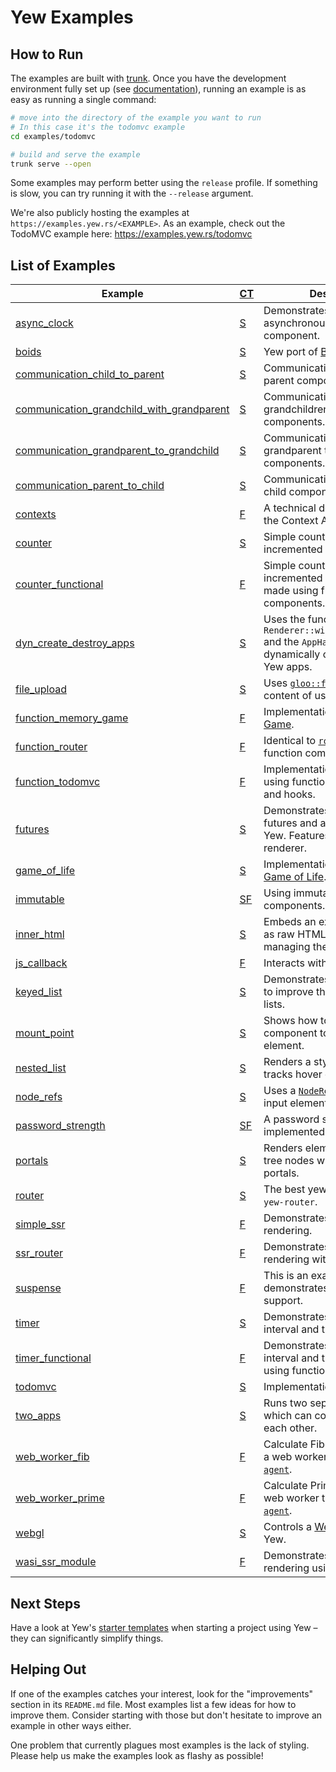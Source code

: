 # Yew Examples

## How to Run

The examples are built with [trunk](https://github.com/thedodd/trunk).
Once you have the development environment fully set up (see [documentation](https://yew.rs/docs/next/getting-started/introduction)),
running an example is as easy as running a single command:

```bash
# move into the directory of the example you want to run
# In this case it's the todomvc example
cd examples/todomvc

# build and serve the example
trunk serve --open
```

Some examples may perform better using the `release` profile. If something is slow, you can try running it with the `--release` argument.

We're also publicly hosting the examples at `https://examples.yew.rs/<EXAMPLE>`.
As an example, check out the TodoMVC example here: <https://examples.yew.rs/todomvc>

## List of Examples

| Example                                                                                   | [CT] | Description                                                                                                                         |
| ----------------------------------------------------------------------------------------- | ---- | ----------------------------------------------------------------------------------------------------------------------------------- |
| [async_clock](async_clock)                                                                | [S]  | Demonstrates the use of asynchronous tasks in a yew component.                                                                      |
| [boids](boids)                                                                            | [S]  | Yew port of [Boids](https://en.wikipedia.org/wiki/Boids)                                                                            |
| [communication_child_to_parent](communication_child_to_parent)                            | [S]  | Communication from child to parent components.                                                                                      |
| [communication_grandchild_with_grandparent](communication_grandchild_with_grandparent)    | [S]  | Communication from grandchildren to grandparent components.                                                                         |
| [communication_grandparent_to_grandchild](communication_grandparent_to_grandchild)        | [S]  | Communication from grandparent to grandchild components.                                                                            |
| [communication_parent_to_child](communication_parent_to_child)                            | [S]  | Communication from parent to child components.                                                                                      |
| [contexts](contexts)                                                                      | [F]  | A technical demonstration of the Context API.                                                                                       |
| [counter](counter)                                                                        | [S]  | Simple counter which can be incremented and decremented.                                                                            |
| [counter_functional](counter_functional)                                                  | [F]  | Simple counter which can be incremented and decremented made using function components.                                             |
| [dyn_create_destroy_apps](dyn_create_destroy_apps)                                        | [S]  | Uses the function `Renderer::with_root_and_props` and the `AppHandle` struct to dynamically create and delete Yew apps.             |
| [file_upload](file_upload)                                                                | [S]  | Uses [`gloo::file`](https://docs.rs/gloo-file/latest/gloo_file/index.html) to read the content of user uploaded files.              |
| [function_memory_game](function_memory_game)                                              | [F]  | Implementation of [Memory Game](https://github.com/bradlygreen/Memory-Game).                                                        |
| [function_router](function_router)                                                        | [F]  | Identical to [`router`](router) but using function components.                                                                      |
| [function_todomvc](function_todomvc)                                                      | [F]  | Implementation of [TodoMVC](http://todomvc.com/) using function components and hooks.                                               |
| [futures](futures)                                                                        | [S]  | Demonstrates how you can use futures and async code with Yew. Features a Markdown renderer.                                         |
| [game_of_life](game_of_life)                                                              | [S]  | Implementation of [Conway's Game of Life](https://en.wikipedia.org/wiki/Conway%27s_Game_of_Life).                                   |
| [immutable](immutable)                                                                    | [SF] | Using immutable types in components.                                                                                                |
| [inner_html](inner_html)                                                                  | [S]  | Embeds an external document as raw HTML by manually managing the element.                                                           |
| [js_callback](js_callback)                                                                | [F]  | Interacts with JavaScript code.                                                                                                     |
| [keyed_list](keyed_list)                                                                  | [S]  | Demonstrates how to use keys to improve the performance of lists.                                                                   |
| [mount_point](mount_point)                                                                | [S]  | Shows how to mount the root component to a custom element.                                                                          |
| [nested_list](nested_list)                                                                | [S]  | Renders a styled list which tracks hover events.                                                                                    |
| [node_refs](node_refs)                                                                    | [S]  | Uses a [`NodeRef`](https://yew.rs/docs/concepts/components/refs) to focus the input element under the cursor.                       |
| [password_strength](password_strength)                                                    | [SF] | A password strength estimator implemented in Yew.                                                                                   |
| [portals](portals)                                                                        | [S]  | Renders elements into out-of-tree nodes with the help of portals.                                                                   |
| [router](router)                                                                          | [S]  | The best yew blog built with `yew-router`.                                                                                          |
| [simple_ssr](simple_ssr)                                                                  | [F]  | Demonstrates server-side rendering.                                                                                                 |
| [ssr_router](ssr_router)                                                                  | [F]  | Demonstrates server-side rendering with routing.                                                                                    |
| [suspense](suspense)                                                                      | [F]  | This is an example that demonstrates `<Suspense />` support.                                                                        |
| [timer](timer)                                                                            | [S]  | Demonstrates the use of the interval and timeout services.                                                                          |
| [timer_functional](timer_functional)                                                      | [F]  | Demonstrates the use of the interval and timeout services using function components                                                 |
| [todomvc](todomvc)                                                                        | [S]  | Implementation of [TodoMVC](http://todomvc.com/).                                                                                   |
| [two_apps](two_apps)                                                                      | [S]  | Runs two separate Yew apps which can communicate with each other.                                                                   |
| [web_worker_fib](web_worker_fib)                                                          | [F]  | Calculate Fibonacci numbers in a web worker thread using [`yew-agent`](https://docs.rs/yew-agent/latest/yew_agent/).              |
| [web_worker_prime](web_worker_prime)                                                      | [F]  | Calculate Prime numbers in a web worker thread using [`yew-agent`](https://docs.rs/yew-agent/latest/yew_agent/).                  |
| [webgl](webgl)                                                                            | [S]  | Controls a [WebGL canvas](https://developer.mozilla.org/en-US/docs/Web/API/WebGL_API/Tutorial/Getting_started_with_WebGL) from Yew. |
| [wasi_ssr_module](wasi_ssr_module)                                                        | [F]  | Demonstrates server-side rendering using WASI.                                                                                      |

[CT]: ## "Component Type"
[S]: ## "Struct Components"
[F]: ## "Function Components"
[SF]: ## "Struct and Function Components"

## Next Steps

Have a look at Yew's [starter templates](https://yew.rs/docs/getting-started/build-a-sample-app#using-a-starter-template) when starting a project using Yew – they can significantly simplify things.

## Helping Out

If one of the examples catches your interest, look for the "improvements" section in its `README.md` file.
Most examples list a few ideas for how to improve them.
Consider starting with those but don't hesitate to improve an example in other ways either.

One problem that currently plagues most examples is the lack of styling.
Please help us make the examples look as flashy as possible!

